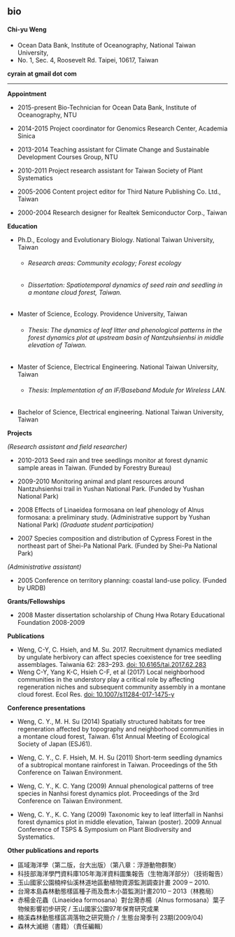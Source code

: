 ## bio

#### Chi-yu Weng

* Ocean Data Bank, Institute of Oceanography, National Taiwan University, 
* No. 1, Sec. 4, Roosevelt Rd. Taipei, 10617, Taiwan

**cyrain at gmail dot com**
________________________________________________________________________________________________________

**Appointment** 

* 2015-present 	Bio-Technician for Ocean Data Bank, Institute of Oceanography, NTU

* 2014-2015 	Project coordinator for Genomics Research Center, Academia Sinica

* 2013-2014 	Teaching assistant for Climate Change and Sustainable Development Courses Group, NTU

* 2010-2011	Project research assistant for Taiwan Society of Plant Systematics

* 2005-2006	Content project editor for Third Nature Publishing Co. Ltd., Taiwan

* 2000-2004	Research designer for Realtek Semiconductor Corp., Taiwan

**Education**	

* Ph.D., Ecology and Evolutionary Biology. National Taiwan University, Taiwan
  * ###### Research areas: Community ecology; Forest ecology
  * ###### Dissertation: Spatiotemporal dynamics of seed rain and seedling in a montane cloud forest, Taiwan.

* Master of Science, Ecology. Providence University, Taiwan
  * ###### Thesis: The dynamics of leaf litter and phenological patterns in the forest dynamics plot at upstream basin of Nantzuhsienhsi in middle elevation of Taiwan.

* Master of Science, Electrical Engineering. National Taiwan University, Taiwan
  * ###### Thesis: Implementation of an IF/Baseband Module for Wireless LAN.

* Bachelor of Science, Electrical engineering. National Taiwan University, Taiwan

**Projects**

 *(Research assistant and field researcher)*
 
* 2010-2013	Seed rain and tree seedlings monitor at forest dynamic sample areas in Taiwan. (Funded by Forestry Bureau)

* 2009-2010	Monitoring animal and plant resources around Nantzuhsienhsi trail in Yushan National Park. (Funded by Yushan National Park)

* 2008	Effects of Linaeidea formosana on leaf phenology of Alnus formosana: a preliminary study. (Administrative support by Yushan National Park)
*(Graduate student participation)*

* 2007	Species composition and distribution of Cypress Forest in the northeast part of Shei-Pa National Park. (Funded by Shei-Pa National Park)

*(Administrative assistant)*

* 2005	Conference on territory planning: coastal land-use policy. (Funded by URDB)

**Grants/Fellowships**

* 2008	Master dissertation scholarship of Chung Hwa Rotary Educational Foundation 2008-2009

**Publications**

* Weng, C-Y, C. Hsieh, and M. Su. 2017. Recruitment dynamics mediated by ungulate herbivory can affect species coexistence for tree seedling assemblages. Taiwania 62: 283–293. <a href="http://tai2.ntu.edu.tw/taiwania/abstract.php?type=abstract&id=1512">doi: 10.6165/tai.2017.62.283</a>
* Weng C-Y, Yang K-C, Hsieh C-F, et al (2017) Local neighborhood communities in the understory play a critical role by affecting regeneration niches and subsequent community assembly in a montane cloud forest. Ecol Res. <a href="https://link.springer.com/article/10.1007/s11284-017-1475-y">doi: 10.1007/s11284-017-1475-y</a>

**Conference presentations**

* Weng, C. Y., M. H. Su (2014) Spatially structured habitats for tree regeneration affected by topography and neighborhood communities in a montane cloud forest, Taiwan. 61st Annual Meeting of Ecological Society of Japan (ESJ61).

* Weng, C. Y., C. F. Hsieh, M. H. Su (2011) Short-term seedling dynamics of a subtropical montane rainforest in Taiwan. Proceedings of the 5th Conference on Taiwan Environment.

* Weng, C. Y., K. C. Yang (2009) Annual phenological patterns of tree species in Nanhsi  forest dynamics plot. Proceedings of the 3rd Conference on Taiwan Environment.

* Weng, C. Y., K. C. Yang (2009) Taxonomic key to leaf litterfall in  Nanhsi forest dynamics plot in middle elevation, Taiwan (poster). 2009 Annual Conference of TSPS & Symposium on Plant Biodiversity and Systematics.

**Other publications and reports**

* 區域海洋學（第二版，台大出版）（第八章：浮游動物群聚）
* 科技部海洋學門資料庫105年海洋資料圖集報告（生物海洋部分）（技術報告）
* 玉山國家公園楠梓仙溪林道地區動植物資源監測調查計畫 2009 – 2010.
* 台灣本島森林動態樣區種子雨及喬木小苗監測計畫2010 – 2013（林務局）
* 赤楊金花蟲（Linaeidea formosana）對台灣赤楊（Alnus formosana）葉子物候影響初步研究 / 玉山國家公園97年保育研究成果
* 楠溪森林動態樣區凋落物之研究簡介 / 生態台灣季刊  23期(2009/04)
* 森林大滅絕（書籍）（責任編輯）

